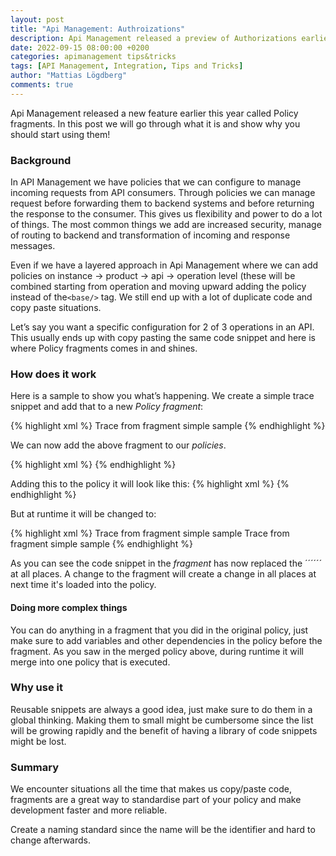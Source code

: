 ```yaml
---
layout: post
title: "Api Management: Authroizations"
description: Api Management released a preview of Authorizations earlier this year and i's been little talk about the. | This post explains why Authorizations is a neat way of handling authrorization for all backends protected by OAuth.
date: 2022-09-15 08:00:00 +0200
categories: apimanagement tips&tricks
tags: [API Management, Integration, Tips and Tricks]
author: "Mattias Lögdberg"
comments: true
---
```


Api Management released a new feature earlier this year called Policy fragments. In this post we will go through what it is and show why you should start using them!

### Background
In API Management we have policies that we can configure to manage incoming requests from API consumers. Through policies we can manage request before forwarding them to backend systems and before returning the response to the consumer. This gives us flexibility and power to do a lot of things. The most common things we add are increased security, manage of routing to backend and transformation of incoming and response messages.

Even if we have a layered approach in Api Management where we can add policies on instance -> product -> api -> operation level (these will be combined starting from operation and moving upward adding the policy instead of the```<base/>``` tag. We still end up with a lot of duplicate code and copy paste situations.

Let’s say you want a specific configuration for 2 of 3 operations in an API. This usually ends up with copy pasting the same code snippet and here is where Policy fragments comes in and shines.

### How does it work
Here is a sample to show you what’s happening. We create a simple trace snippet and add that to a new *Policy fragment*:

{% highlight xml %}
<fragment>
	<trace source="fragment">
        Trace from fragment simple sample
    </trace>
</fragment>
{% endhighlight %}

We can now add the above fragment to our *policies*.

{% highlight xml %}
<include-fragment fragment-id="demofragment" />
{% endhighlight %}


Adding this to the policy it will look like this:
{% highlight xml %}
<policies>
    <inbound>
        <base />
        <!-- other polices here-->
        <include-fragment fragment-id="demofragment" />
        <!-- other polices here-->
    </inbound>
    <backend>
        <forward-request timeout="300" buffer-request-body="true" />
    </backend>
    <outbound>
        <base />
        <!-- other polices here-->
        <include-fragment fragment-id="demofragment" />
        <!-- other polices here-->
    </outbound>
    <on-error>
        <base />
        <!-- other polices here-->
    </on-error>
</policies>
{% endhighlight %}

But at runtime it will be changed to:

{% highlight xml %}
<policies>
    <inbound>
        <base />
        <!-- other polices here-->
        <trace source="fragment">
            Trace from fragment simple sample
         </trace>
        <!-- other polices here-->
    </inbound>
    <backend>
        <forward-request timeout="300" buffer-request-body="true" />
    </backend>
    <outbound>
        <base />
        <!-- other polices here-->
        <trace source="fragment">
            Trace from fragment simple sample
        </trace>
        <!-- other polices here-->
    </outbound>
    <on-error>
        <base />
        <!-- other polices here-->
    </on-error>
</policies>
{% endhighlight %}

As you can see the code snippet in the *fragment* has now replaced the ´´´<include-fragment fragment-id="demofragment" />´´´ at all places. A change to the fragment will create a change in all places at next time it's loaded into the policy.

#### Doing more complex things
You can do anything in a fragment that you did in the original policy, just make sure to add variables and other dependencies in the policy before the fragment. As you saw in the merged policy above, during runtime it will merge into one policy that is executed.

### Why use it
Reusable snippets are always a good idea, just make sure to do them in a global thinking. Making them to small might be cumbersome since the list will be growing rapidly and the benefit of having a library of code snippets might be lost.


### Summary
We encounter situations all the time that makes us copy/paste code, fragments are a great way to standardise part of your policy and make development faster and more reliable.

Create a naming standard since the name will be the identifier and hard to change afterwards.